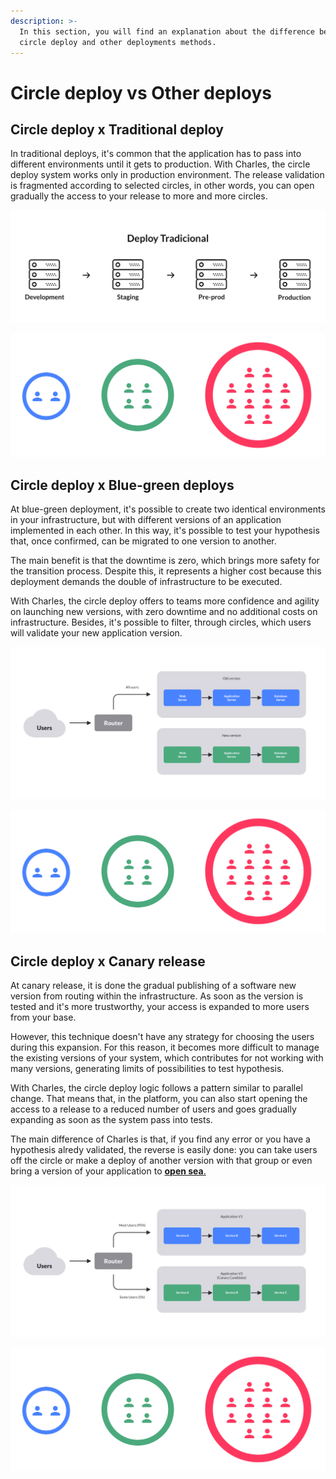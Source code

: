 ```yaml
---
description: >-
  In this section, you will find an explanation about the difference between
  circle deploy and other deployments methods.
---
```


# Circle deploy vs Other deploys

## Circle deploy x Traditional deploy

In traditional deploys, it's common that the application has to pass into different environments until it gets to production. With Charles, the circle deploy system works only in production environment. The release validation is fragmented according to selected circles, in other words, you can open gradually the access to your release to more and more circles.

![Process of traditional deploy ](../.gitbook/assets/deploy-tradicional%20%282%29.png)

![Process of circle deploy](../.gitbook/assets/deploy_em_circulos%20%283%29%20%281%29.png)

## Circle deploy x Blue-green deploys

At blue-green deployment, it's possible to create two identical environments in your infrastructure, but with different versions of an application implemented in each other. In this way, it's possible to test your hypothesis that, once confirmed, can be migrated to one version to another.

The main benefit is that the downtime is zero, which brings more safety for the transition process. Despite this, it represents a higher cost because this deployment demands the double of infrastructure to be executed.

With Charles, the circle deploy offers to teams more confidence and agility on launching new versions, with zero downtime and no additional costs on infrastructure. Besides, it's possible to filter, through circles, which users will validate your new application version.

![Process of blue-green deploy](../.gitbook/assets/blue_green%20%281%29%20%281%29.png)

![Process of circle deploy](../.gitbook/assets/deploy_em_circulos%20%281%29%20%281%29.png)

## Circle deploy x Canary release

At canary release, it is done the gradual publishing of a software new version from routing within the infrastructure. As soon as the version is tested and it's more trustworthy, your access is expanded to more users from your base.

However, this technique doesn't have any strategy for choosing the users during this expansion. For this reason, it becomes more difficult to manage the existing versions of your system, which contributes for not working with many versions, generating limits of possibilities to test hypothesis.

With Charles, the circle deploy logic follows a pattern similar to parallel change. That means that, in the platform, you can also start opening the access to a release to a reduced number of users and goes gradually expanding as soon as the system pass into tests.

The main difference of Charles is that, if you find any error or you have a hypothesis alredy validated, the reverse is easily done: you can take users off the circle or make a deploy of another version with that group or even bring a version of your application to [**open sea**.](../key-concepts.md#open-sea)

![Process of Canary Release](../.gitbook/assets/deploy_em_circulos_x_canary_releases%20%282%29.png)

![Process of circle deploy](../.gitbook/assets/deploy_em_circulos%20%2810%29.png)


